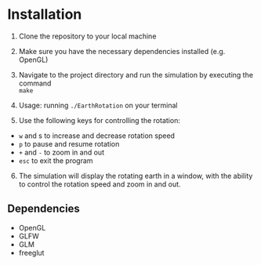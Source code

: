 # Installation

1. Clone the repository to your local machine </br>
2. Make sure you have the necessary dependencies installed (e.g. OpenGL)</br>
3. Navigate to the project directory and run the simulation by executing the command</br>
    `make`


4. Usage: running `./EarthRotation` on your terminal


5. Use the following keys for controlling the rotation:
+ `w` and s to increase and decrease rotation speed
+ `p` to pause and resume rotation
+ `+` and `-` to zoom in and out
+ `esc` to exit the program
6. The simulation will display the rotating earth in a window, with the ability to control the rotation speed and zoom in and out.

## Dependencies

* OpenGL
* GLFW
* GLM
* freeglut
